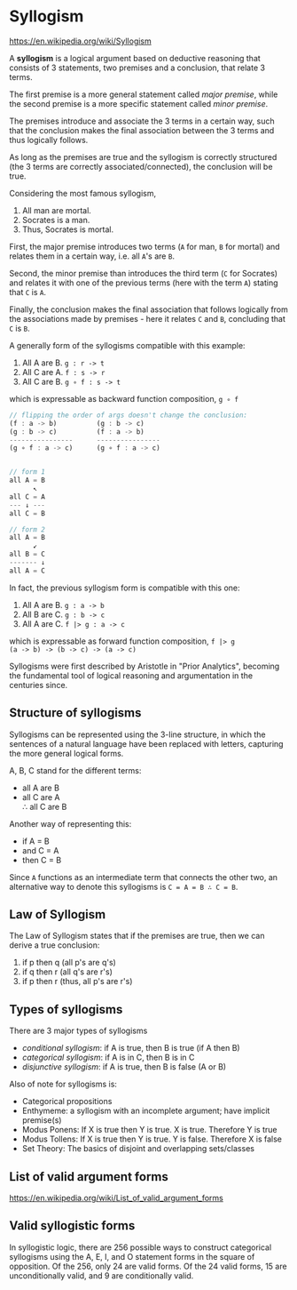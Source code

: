 # Syllogism

https://en.wikipedia.org/wiki/Syllogism

A **syllogism** is a logical argument based on deductive reasoning that consists of 3 statements, two premises and a conclusion, that relate 3 terms.

The first premise is a more general statement called *major premise*, while the second premise is a more specific statement called *minor premise*.

The premises introduce and associate the 3 terms in a certain way, such that the conclusion makes the final association between the 3 terms and thus logically follows.

As long as the premises are true and the syllogism is correctly structured (the 3 terms are correctly associated/connected), the conclusion will be true.

Considering the most famous syllogism,
1. All man are mortal.
2. Socrates is a man.
3. Thus, Socrates is mortal.

First, the major premise introduces two terms (`A` for man, `B` for mortal) and relates them in a certain way, i.e. all `A`'s are `B`.

Second, the minor premise than introduces the third term (`C` for Socrates) and relates it with one of the previous terms (here with the term `A`) stating that `C` is `A`.

Finally, the conclusion makes the final association that follows logically from the associations made by premises - here it relates `C` and `B`, concluding that `C` is `B`.

A generally form of the syllogisms compatible with this example:
1. All A are B.       `g : r -> t`
2. All C are A.       `f : s -> r`
3. All C are B.   `g ∘ f : s -> t`

which is expressable as backward function composition, `g ∘ f`   

```js
// flipping the order of args doesn't change the conclusion:
(f : a -> b)          (g : b -> c)
(g : b -> c)          (f : a -> b)
----------------      ----------------
(g ∘ f : a -> c)      (g ∘ f : a -> c)


// form 1
all A = B
      ↖
all C = A
--- ↓ ---
all C = B

// form 2
all A = B
      ↙
all B = C
------- ↓
all A = C

```


In fact, the previous syllogism form is compatible with this one:
1. All A are B.       `g : a -> b`
2. All B are C.       `g : b -> c`
3. All A are C.  `f |> g : a -> c`

which is expressable as forward function composition, `f |> g`    
`(a -> b) -> (b -> c) -> (a -> c)`



Syllogisms were first described by Aristotle in "Prior Analytics", becoming the fundamental tool of logical reasoning and argumentation in the centuries since.



## Structure of syllogisms

Syllogisms can be represented using the 3-line structure, in which the sentences of a natural language have been replaced with letters, capturing the more general logical forms.

A, B, C stand for the different terms:
- all A are B
- all C are A   
∴ all C are B

Another way of representing this:
- if   A = B
- and  C = A
- then C = B

Since `A` functions as an intermediate term that connects the other two, an alternative way to denote this syllogisms is `C = A = B ∴ C = B`.

## Law of Syllogism

The Law of Syllogism states that if the premises are true, then we can derive a true conclusion:
1. if p then q (all p's are q's)
2. if q then r (all q's are r's)
3. if p then r (thus, all p's are r's)

## Types of syllogisms

There are 3 major types of syllogisms
- *conditional syllogism*: if A is true, then B is true (if A then B)
- *categorical syllogism*: if A is in C, then B is in C
- *disjunctive syllogism*: if A is true, then B is false (A or B)

Also of note for syllogisms is:
- Categorical propositions
- Enthymeme: a syllogism with an incomplete argument; have implicit premise(s)
- Modus Ponens: If X is true then Y is true. X is true. Therefore Y is true
- Modus Tollens: If X is true then Y is true. Y is false. Therefore X is false
- Set Theory: The basics of disjoint and overlapping sets/classes


## List of valid argument forms

https://en.wikipedia.org/wiki/List_of_valid_argument_forms

## Valid syllogistic forms

In syllogistic logic, there are 256 possible ways to construct categorical syllogisms using the A, E, I, and O statement forms in the square of opposition. Of the 256, only 24 are valid forms. Of the 24 valid forms, 15 are unconditionally valid, and 9 are conditionally valid.
